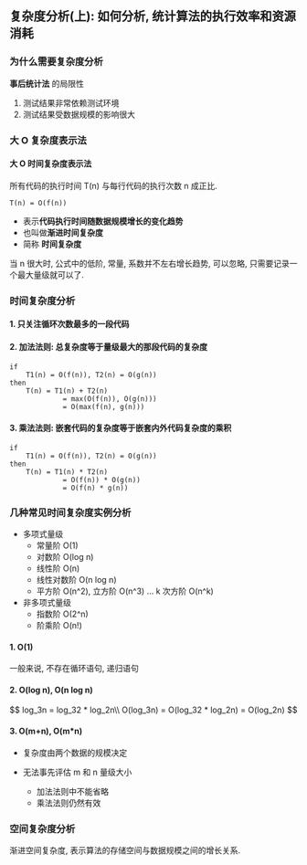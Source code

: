 ## 复杂度分析(上): 如何分析, 统计算法的执行效率和资源消耗

### 为什么需要复杂度分析

**事后统计法** 的局限性

1. 测试结果非常依赖测试环境
2. 测试结果受数据规模的影响很大



### 大 O 复杂度表示法

#### 大 O 时间复杂度表示法

所有代码的执行时间 T(n) 与每行代码的执行次数 n 成正比.

```
T(n) = O(f(n))
```



- 表示**代码执行时间随数据规模增长的变化趋势**
- 也叫做**渐进时间复杂度**
- 简称 **时间复杂度**



当 n 很大时, 公式中的低阶, 常量, 系数并不左右增长趋势, 可以忽略, 只需要记录一个最大量级就可以了.



### 时间复杂度分析

#### 1. 只关注循环次数最多的一段代码



#### 2. 加法法则: 总复杂度等于量级最大的那段代码的复杂度

```
if
	T1(n) = O(f(n)), T2(n) = O(g(n))
then
	T(n) = T1(n) + T2(n)
			 = max(O(f(n)), O(g(n)))
			 = O(max(f(n), g(n)))
```



#### 3. 乘法法则: 嵌套代码的复杂度等于嵌套内外代码复杂度的乘积

```
if
	T1(n) = O(f(n)), T2(n) = O(g(n))
then
	T(n) = T1(n) * T2(n)
			 = O(f(n)) * O(g(n))
			 = O(f(n) * g(n))
```



### 几种常见时间复杂度实例分析

- 多项式量级
  - 常量阶 O(1)
  - 对数阶 O(log n)
  - 线性阶 O(n)
  - 线性对数阶 O(n log n)
  - 平方阶 O(n^2), 立方阶 O(n^3) … k 次方阶 O(n^k)
- 非多项式量级
  - 指数阶 O(2^n)
  - 阶乘阶 O(n!)



#### 1. O(1)

一般来说, 不存在循环语句, 递归语句



#### 2. O(log n), O(n log n)

$$
log_3n = log_32 * log_2n\\
O(log_3n) = O(log_32 * log_2n) = O(log_2n)
$$





#### 3. O(m+n), O(m*n)

- 复杂度由两个数据的规模决定

- 无法事先评估 m 和 n 量级大小
  - 加法法则中不能省略
  - 乘法法则仍然有效



### 空间复杂度分析

渐进空间复杂度, 表示算法的存储空间与数据规模之间的增长关系.

